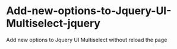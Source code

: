 # Add-new-options-to-Jquery-UI-Multiselect-jquery
Add new options to Jquery UI Multiselect without reload the page
